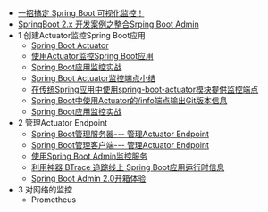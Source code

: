 * [一招搞定 Spring Boot 可视化监控！](https://mp.weixin.qq.com/s/J67gVzdoFZZZPIoXtPqsLg)
* [SpringBoot 2.x 开发案例之整合Srping Boot Admin](https://www.jianshu.com/p/a791e1c0b67e)
* 1 创建Actuator监控Spring Boot应用
  * [Spring Boot Actuator](https://www.yiibai.com/spring-boot/spring_boot_actuator.html)
  * [使用Actuator监控Spring Boot应用](https://mrbird.cc/Acutator-Spring-Boot.html)
  * [Spring Boot应用监控实战](https://mp.weixin.qq.com/s?__biz=MzU4ODI1MjA3NQ==&mid=2247483771&idx=1&sn=7c5f103a816c16e453e04141d7433bf9&chksm=fdded7bfcaa95ea9a5dbe81114d32c1908bf8da0b3366bfbfcbe2473445cdba73c5e2060d5f3#rd)
  * [Spring Boot Actuator监控端点小结](http://blog.didispace.com/spring-boot-actuator-1/)
  * [在传统Spring应用中使用spring-boot-actuator模块提供监控端点](http://blog.didispace.com/spring-boot-actuator-without-boot/)
  * [Spring Boot中使用Actuator的/info端点输出Git版本信息](http://blog.didispace.com/spring-boot-actuator-info-git/)
  * [Spring Boot应用监控实战](https://github.com/hansonwang99/Spring-Boot-In-Action/tree/master/springbt_admin_server)
* 2 管理Actuator Endpoint
  * [Spring Boot管理服务器--- 管理Actuator Endpoint](https://www.yiibai.com/spring-boot/spring_boot_admin_server.html)
  * [Spring Boot管理客户端--- 管理Actuator Endpoint](https://www.yiibai.com/spring-boot/spring_boot_admin_client.html)
  * [使用Spring Boot Admin监控服务](https://mrbird.cc/Spring-Boot-Admin.html)
  * [利用神器 BTrace 追踪线上 Spring Boot应用运行时信息](https://www.codesheep.cn/2019/01/17/springbt-btrace/)
  * [Spring Boot Admin 2.0开箱体验](https://github.com/hansonwang99/Spring-Boot-In-Action/tree/master/spring_boot_admin2.0_demo)
* 3 对网络的监控
  * Prometheus 

